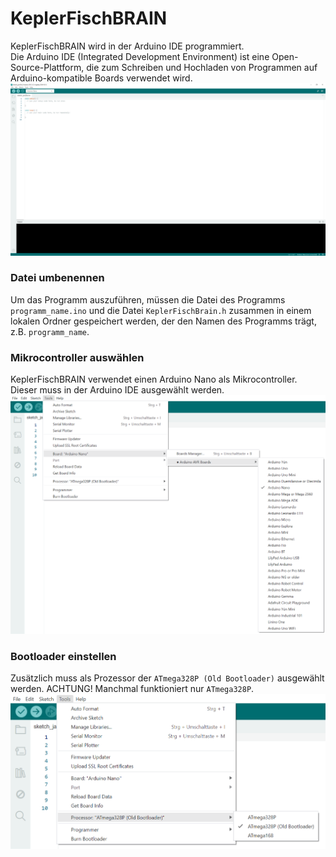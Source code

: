 # KeplerFischBRAIN

KeplerFischBRAIN wird in der Arduino IDE programmiert.  
Die Arduino IDE (Integrated Development Environment) ist eine Open-Source-Plattform, die zum Schreiben und Hochladen von Programmen auf Arduino-kompatible Boards verwendet wird.
![Arduino IDE](./pictures/Arduino%20IDE.PNG)

### Datei umbenennen
Um das Programm auszuführen, müssen die Datei des Programms `programm_name.ino` und die Datei `KeplerFischBrain.h` zusammen in einem lokalen Ordner gespeichert werden, der den Namen des Programms trägt, z.B. `programm_name`.

### Mikrocontroller auswählen
KeplerFischBRAIN verwendet einen Arduino Nano als Mikrocontroller. Dieser muss in der Arduino IDE ausgewählt werden.
![Arduino Nano](./pictures/board.png)

### Bootloader einstellen
Zusätzlich muss als Prozessor der `ATmega328P (Old Bootloader)` ausgewählt werden. ACHTUNG! Manchmal funktioniert nur `ATmega328P`.
![Bootloader](./pictures/bootloader.png)